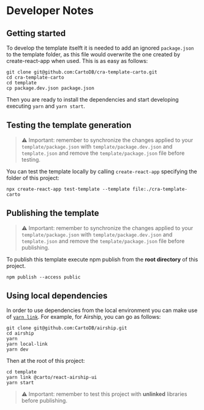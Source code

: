 # Developer Notes

## Getting started

To develop the template itselft it is needed to add an ignored `package.json` to the template folder, as this file would overwrite the one created by create-react-app when used. This is as easy as follows:

```
git clone git@github.com:CartoDB/cra-template-carto.git
cd cra-template-carto
cd template
cp package.dev.json package.json
```

Then you are ready to install the dependencies and start developing executing
`yarn` and `yarn start`.

## Testing the template generation

> ⚠️ Important: remember to synchronize the changes applied to your `template/package.json` with `template/package.dev.json` and `template.json` and remove the `template/package.json` file before testing.

You can test the template locally by calling `create-react-app` specifying the folder of this project:

```
npx create-react-app test-template --template file:./cra-template-carto
```

## Publishing the template

> ⚠️ Important: remember to synchronize the changes applied to your `template/package.json` with `template/package.dev.json` and `template.json` and remove the `template/package.json` file before publishing.

To publish this template execute npm publish from the **root directory** of this project.

```
npm publish --access public
```

## Using local dependencies

In order to use dependencies from the local environment you can make use of [`yarn link`](yarnpkg.com/en/docs/cli/link). For example, for Airship, you can go as follows:

```
git clone git@github.com:CartoDB/airship.git
cd airship
yarn
yarn local-link
yarn dev
```

Then at the root of this project:

```
cd template
yarn link @carto/react-airship-ui
yarn start
```

> ⚠️ Important: remember to test this project with **unlinked** libraries before publishing.
